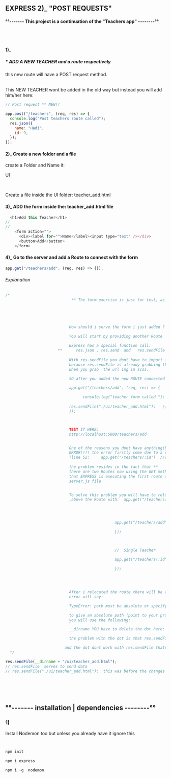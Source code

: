 ## EXPRESS 2)\_ "POST REQUESTS"

#### °°------- This project is a continuation of the "Teachers app" --------°°

<br>
<br>

#### 1)\_

##### \* ADD A NEW TEACHER and a route respectively

<p>                            this new route will have a POST request method.

<br>
<br>

This NEW TEACHER wont be added in the old way but instead you will add him/her
here:

</p>

```javascript
// Post request ** NEW!!

app.post("/teachers", (req, res) => {
  console.log("Post teachers route called");
  res.json({
    name: "Hadi",
    id: 9,
  });
});
```

#### 2)\_ Create a new folder and a file

<p>                            create a Folder and Name it:

UI

</p>

<br>

<p> 
Create a file inside the UI folder:
teacher_add.html

</p>

#### 3)\_ ADD the form inside the: teacher_add.html file

```javascript
  <h1>Add this Teacher</h1>
//
//
    <form action="">
      <div><label for="">Name</label><input type="text" /></div>
      <button>Add</button>
    </form>

```

#### 4)\_ Go to the server and add a Route to connect with the form

```javascript
app.get("/teachers/add", (req, res) => {});
```

###### Explanation

```javascript
/*
                             ** The form exercise is just for test, as you rarely use this in that way **





                            How should i serve the form i just added ? 

                            You will start by providing another Route
                            
                            Express has a special function call:
                       **      res.json , res.send  and   res.sendFile
 
                            With res.sendFile you dont have to import it on the Top and then requiring it,
                            because res.sendFile is already grabbing the file from the folder, a bit like
                            when you grab  the url img in scss.

                            SO after you added the new ROUTE connected to the add html like so:

                            app.get("/teachers/add", (req, res) => {

                                  console.log("teacher form called ");
                               
                            res.sendFile("./ui/teacher_add.html");   // grabbing the form
                            });



                            TEST IT HERE:
                            http://localhost:5000/teachers/add


                            One of the reasons you dont have anything(blank page) on the browser is because there is an
                            ERROR!!!! the error firstly come due to a conflict with another ROUTE in this file
                            (line 52:     app.get("/teachers/:id")  //check the server.js
                            
                            the problem resides in the fact that **
                            there are two Routes now using the GET method and what is happening is
                            that EXPRESS is executing the first route with the GET it finds when checking the 
                            server.js file


                            To solve this problem you will have to relocate the ROUTE with the add
                            ,above the Route with:  app.get("/teachers/:id" in line 52 like so:


                           

                                                app.get("/teachers/add", (req, res) => {
                                             
                                                });



                                                //  Single Teacher

                                                app.get("/teachers/:id", (req, res) => {
                                                
                                                });

                            
  

                            After i relocated the route there will be another problem, this time the
                            error will say:

                            TypeError: path must be absolute or specify root to res.sendFile

                            to give an absolute path (point to your project route )
                            you will use the following:

                            __dirname YOU have to delete the dot here: ("./ui/teacher_add.html");

                            the problem with the dot is that res.sendFile requires an absolute path

                          and the dot dont work with res.sendFile thats why you hate to use the __dirname
  */

res.sendFile(__dirname + "/ui/teacher_add.html");
// res.sendFile  serves to send data
// res.sendFile("./ui/teacher_add.html");  this was before the changes
```

<br>
<br>
<br>

## °°------- installation | dependencies --------°°

### 1)

<p>Install Nodemon too but unless you already have it ignore this </p>

```javascript


npm init

npm i express

npm i -g  nodemon


```

<br>
